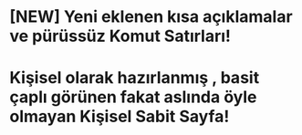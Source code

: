 # [NEW] Yeni eklenen kısa açıklamalar ve pürüssüz Komut Satırları!

# Kişisel olarak hazırlanmış , basit çaplı görünen fakat aslında öyle olmayan Kişisel Sabit Sayfa!



